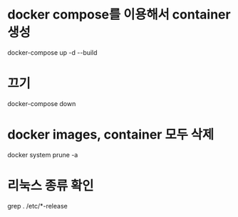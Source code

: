 
# docker compose를 이용해서 container 생성
docker-compose up -d --build

# 끄기
docker-compose down

# docker images, container 모두 삭제
docker system prune -a

# 리눅스 종류 확인
grep . /etc/*-release
